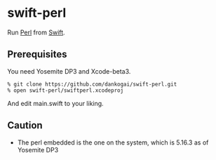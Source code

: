 swift-perl
==========

Run [Perl] from [Swift].

[Perl]: http://www.perl.org/
[Swift]: https://developer.apple.com/swift/

Prerequisites
-------------

You need Yosemite DP3 and Xcode-beta3.

````shell
% git clone https://github.com/dankogai/swift-perl.git
% open swift-perl/swiftperl.xcodeproj
````

And edit main.swift to your liking.

Caution
-------

* The perl embedded is the one on the system, which is 5.16.3 as of Yosemite DP3
